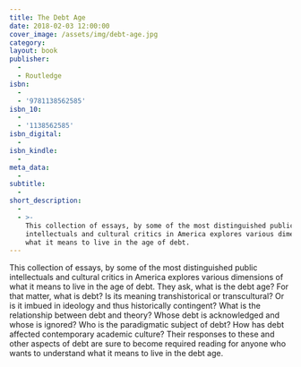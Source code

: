 ```yaml
---
title: The Debt Age
date: 2018-02-03 12:00:00
cover_image: /assets/img/debt-age.jpg
category:
layout: book
publisher:
  -
  - Routledge
isbn:
  -
  - '9781138562585'
isbn_10:
  -
  - '1138562585'
isbn_digital:
  -
isbn_kindle:
  -
meta_data:
  -
subtitle:
  -
short_description:
  -
  - >-
    This collection of essays, by some of the most distinguished public
    intellectuals and cultural critics in America explores various dimensions of
    what it means to live in the age of debt.
---
```


This collection of essays, by some of the most distinguished public intellectuals and cultural critics in America explores various dimensions of what it means to live in the age of debt. They ask, what is the debt age? For that matter, what is debt? Is its meaning transhistorical or transcultural? Or is it imbued in ideology and thus historically contingent? What is the relationship between debt and theory? Whose debt is acknowledged and whose is ignored? Who is the paradigmatic subject of debt? How has debt affected contemporary academic culture? Their responses to these and other aspects of debt are sure to become required reading for anyone who wants to understand what it means to live in the debt age.